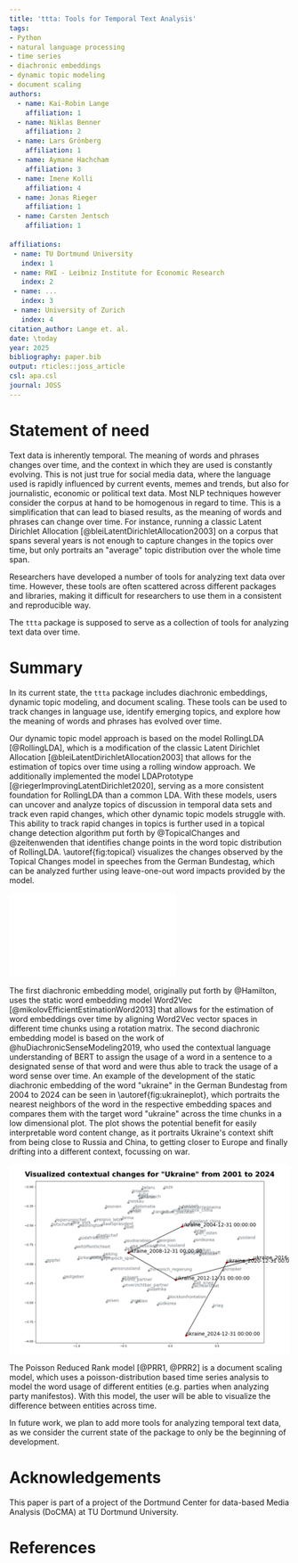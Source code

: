 ```yaml
---
title: 'ttta: Tools for Temporal Text Analysis'
tags:
- Python
- natural language processing
- time series
- diachronic embeddings
- dynamic topic modeling
- document scaling
authors:
  - name: Kai-Robin Lange
    affiliation: 1
  - name: Niklas Benner
    affiliation: 2
  - name: Lars Grönberg
    affiliation: 1
  - name: Aymane Hachcham
    affiliation: 3
  - name: Imene Kolli
    affiliation: 4
  - name: Jonas Rieger
    affiliation: 1
  - name: Carsten Jentsch
    affiliation: 1
    
affiliations:
 - name: TU Dortmund University
   index: 1
 - name: RWI - Leibniz Institute for Economic Research
   index: 2
 - name: ...
   index: 3
 - name: University of Zurich
   index: 4
citation_author: Lange et. al.
date: \today
year: 2025
bibliography: paper.bib
output: rticles::joss_article
csl: apa.csl
journal: JOSS
---
```


# Statement of need 
Text data is inherently temporal. The meaning of words and phrases changes over time, and the context in which they are used is constantly evolving. This is not just true for social media data, where the language used is rapidly influenced by current events, memes and trends, but also for journalistic, economic or political text data. Most NLP techniques however consider the corpus at hand to be homogenous in regard to time. This is a simplification that can lead to biased results, as the meaning of words and phrases can change over time. For instance, running a classic Latent Dirichlet Allocation [@bleiLatentDirichletAllocation2003] on a corpus that spans several years is not enough to capture changes in the topics over time, but only portraits an "average" topic distribution over the whole time span.

Researchers have developed a number of tools for analyzing text data over time. However, these tools are often scattered across different packages and libraries, making it difficult for researchers to use them in a consistent and reproducible way.

The `ttta` package is supposed to serve as a collection of tools for analyzing text data over time. 

# Summary
In its current state, the `ttta` package includes diachronic embeddings, dynamic topic modeling, and document scaling. These tools can be used to track changes in language use, identify emerging topics, and explore how the meaning of words and phrases has evolved over time.

Our dynamic topic model approach is based on the model RollingLDA [@RollingLDA], which is a modification of the classic Latent Dirichlet Allocation [@bleiLatentDirichletAllocation2003] that allows for the estimation of topics over time using a rolling window approach. We additionally implemented the model LDAPrototype [@riegerImprovingLatentDirichlet2020], serving as a more consistent foundation for RollingLDA than a common LDA. With these models, users can uncover and analyze topics of discussion in temporal data sets and track even rapid changes, which other dynamic topic models struggle with. This ability to track rapid changes in topics is further used in a topical change detection algorithm put forth by @TopicalChanges and @zeitenwenden that identifies change points in the word topic distribution of RollingLDA. \autoref{fig:topical} visualizes the changes observed by the Topical Changes model in speeches from the German Bundestag, which can be analyzed further using leave-one-out word impacts provided by the model.

![Changes observed by the Topical Changes Model in a corpus of speeches held in the German Bundestag between 1949 and 2023. There is one plot for each topic, with the topic's most defining words over the time frame provided as a title for easier interpretation. Each plot shows the stability of the topic over time (blue line) as well as a threshold calculated with a monitoring procedure (orange line). A change is detected, when the blue line falls below the orange line, indicated by red vertical lines.\label{fig:topical}](changes.pdf)

The first diachronic embedding model, originally put forth by @Hamilton, uses the static word embedding model Word2Vec [@mikolovEfficientEstimationWord2013] that allows for the estimation of word embeddings over time by aligning Word2Vec vector spaces in different time chunks using a rotation matrix. The second diachronic embedding model is based on the work of @huDiachronicSenseModeling2019, who used the contextual language understanding of BERT to assign the usage of a word in a sentence to a designated sense of that word and were thus able to track the usage of a word sense over time. An example of the development of the static diachronic embedding of the word "ukraine" in the German Bundestag from 2004 to 2024 can be seen in \autoref{fig:ukraineplot}, which portraits the nearest neighbors of the word in the respective embedding spaces and compares them with the target word "ukraine" across the time chunks in a low dimensional plot. The plot shows the potential benefit for easily interpretable word content change, as it portraits Ukraine's context shift from being close to Russia and China, to getting closer to Europe and finally drifting into a different context, focussing on war.

![Development of the diachronic embedding of the word "ukraine" from 2004 to 2024 in the German Bundestag. Along with the word itself, its closest neighbors to visualize the target word's track across time. The dimension of the embeddings has been lowered using TSNE.\label{fig:ukraineplot}](ukraine.png)

The Poisson Reduced Rank model [@PRR1, @PRR2] is a document scaling model, which uses a poisson-distribution based time series analysis to model the word usage of different entities (e.g. parties when analyzing party manifestos). With this model, the user will be able to visualize the difference between entities across time.

In future work, we plan to add more tools for analyzing temporal text data, as we consider the current state of the package to only be the beginning of development.

# Acknowledgements
This paper is part of a project of the Dortmund Center for data-based Media Analysis (DoCMA) at TU Dortmund University.

# References
